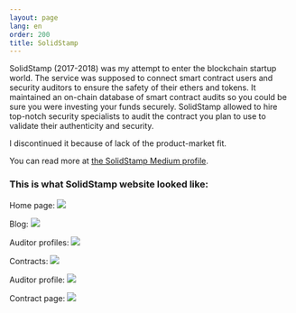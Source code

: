 ```yaml
---
layout: page
lang: en
order: 200
title: SolidStamp
---
```

SolidStamp (2017-2018) was my attempt to enter the blockchain startup world. The service was supposed to connect smart contract users and security auditors to ensure the safety of their ethers and tokens. It maintained an on-chain database of smart contract audits so you could be sure you were investing your funds securely. SolidStamp allowed to hire top-notch security specialists to audit the contract you plan to use to validate their authenticity and security.

I discontinued it because of lack of the product-market fit.

You can read more at [the SolidStamp Medium profile](https://medium.com/@SolidStamp).

### This is what SolidStamp website looked like:

Home page:
[![](/assets/images/www.solidstamp.com.png)](/assets/images/www.solidstamp.com.png)

Blog:
[![](/assets/images/www.solidstamp.com_blog.png)](/assets/images/www.solidstamp.com_blog.png)

Auditor profiles:
[![](/assets/images/www.solidstamp.com_auditor.png)](/assets/images/www.solidstamp.com_auditor.png)

Contracts:
[![](/assets/images/www.solidstamp.com_contract.png)](/assets/images/www.solidstamp.com_contract.png)

Auditor profile:
[![](/assets/images/www.solidstamp.com_auditor_0x38DAA56511eb40C9761383e6Cc398B89b682bFCC.png)](/assets/images/www.solidstamp.com_auditor_0x38DAA56511eb40C9761383e6Cc398B89b682bFCC.png)

Contract page:
[![](/assets/images/www.solidstamp.com_contract_0x57Ab1E02fEE23774580C119740129eAC7081e9D3.png)](/assets/images/www.solidstamp.com_contract_0x57Ab1E02fEE23774580C119740129eAC7081e9D3.png)










